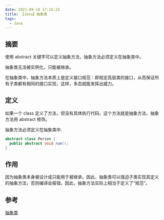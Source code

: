 ```yaml
---
date: 2021-09-18 17:15:23
title: 【Java】抽象类
tags:
  - Java
---
```


## 摘要

使用 abstract 关键字可以定义抽象方法，抽象方法必须定义在抽象类中。

抽象类无法被实例化，只能被继承。

在抽象类中，抽象方法本质上是定义接口规范：即规定高层类的接口，从而保证所有子类都有相同的接口实现，这样，多态就能发挥出威力。

## 定义

如果一个 class 定义了方法，但没有具体执行代码，这个方法就是抽象方法，抽象方法用 abstract 修饰。

抽象方法必须定义在抽象类中.

```java
abstract class Person {
  public abstract void run();
}
```

## 作用

因为抽象类本身被设计成只能用于被继承，因此，抽象类可以强迫子类实现其定义的抽象方法，否则编译会报错。因此，抽象方法实际上相当于定义了“规范”。

## 参考

[抽象类](https://www.liaoxuefeng.com/wiki/1252599548343744/1260456371027744)
